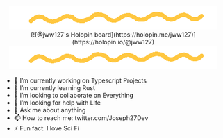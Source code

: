 <div align="center">
<img src="./images/squiggle.gif">
<br/>
[![@jww127's Holopin board](https://holopin.me/jww127)](https://holopin.io/@jww127)
<br/>
<img src="./images/squiggle.gif">
</div>

- 🔭 I’m currently working on Typescript Projects
- 🌱 I’m currently learning Rust
- 👯 I’m looking to collaborate on Everything
- 🤔 I’m looking for help with Life
- 💬 Ask me about anything
- 📫 How to reach me: twitter.com/Joseph27Dev
- ⚡ Fun fact: I love Sci Fi
